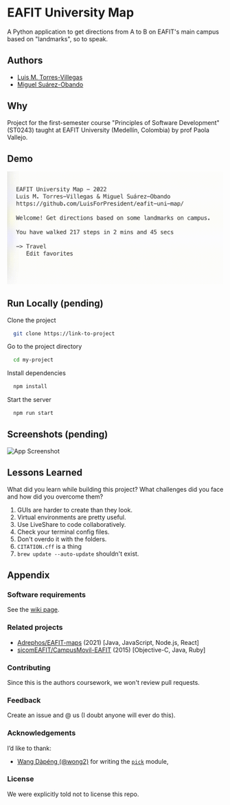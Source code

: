 # EAFIT University Map

A Python application to get directions from A to B on EAFIT's main campus based on "landmarks", so to speak.

## Authors

- [Luis M. Torres-Villegas](https://www.github.com/LuisForPresident)
- [Miguel Suárez-Obando](https://www.github.com/MSO2023)

## Why

Project for the first-semester course "Principles of Software Development" (ST0243) taught at EAFIT University (Medellín, Colombia) by prof Paola Vallejo.


## Demo

![Demo of v2022.10.21-alpha](../gif/v2022.10.21-alpha.gif)

## Run Locally (pending)

Clone the project

```bash
  git clone https://link-to-project
```

Go to the project directory

```bash
  cd my-project
```

Install dependencies

```bash
  npm install
```

Start the server

```bash
  npm run start
```




## Screenshots (pending)

![App Screenshot]()


## Lessons Learned

What did you learn while building this project? What challenges did you face and how did you overcome them?

1. GUIs are harder to create than they look.
2. Virtual environments are pretty useful.
3. Use LiveShare to code collaboratively.
4. Check your terminal config files.
5. Don't overdo it with the folders.
6. `CITATION.cff` is a thing
7. `brew update --auto-update` shouldn't exist.

## Appendix

### Software requirements

See the [wiki page](https://github.com/LuisForPresident/eafit-uni-map/wiki/Requisitos-de-software).

### Related projects

- [Adrephos/EAFIT-maps](https://github.com/Adrephos/EAFIT-maps) (2021) [Java, JavaScript, Node.js, React]
- [sicomEAFIT/CampusMovil-EAFIT](https://github.com/sicomEAFIT/CampusMovil-EAFIT) (2015) [Objective-C, Java, Ruby]

### Contributing

Since this is the authors coursework, we won't review pull requests.

### Feedback

Create an issue and @ us (I doubt anyone will ever do this).

### Acknowledgements

I’d like to thank:

- [Wang Dàpéng (@wong2)](https://github.com/wong2) for writing the [`pick`](https://pypi.org/project/pick/) module,

### License

We were explicitly told not to license this repo.
